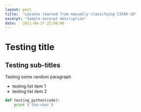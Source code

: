 ```yaml
---
layout: post
title:  "Lessons learned from manually classifying CIFAR-10"
excerpt: "Sample excerpt description"
date:   2011-04-27 22:00:00
---
```


# Testing title

## Testing sub-titles

Testing some random paragraph

- testing list item 1
- testing list item 2

```python
def testing_python(code):
    print ('foo->bar')
```
